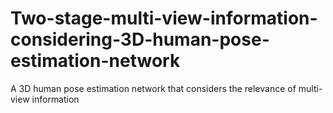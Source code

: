 # Two-stage-multi-view-information-considering-3D-human-pose-estimation-network
A 3D human pose estimation network that considers the relevance of multi-view information
